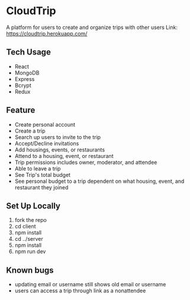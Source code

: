 # CloudTrip
A platform for users to create and organize trips with other users
Link: https://cloudtrip.herokuapp.com/

## Tech Usage
- React
- MongoDB
- Express
- Bcrypt
- Redux

## Feature
- Create personal account
- Create a trip
- Search up users to invite to the trip
- Accept/Decline invitations
- Add housings, events, or restaurants 
- Attend to a housing, event, or restaurant
- Trip permissions includes owner, moderator, and attendee
- Able to leave a trip
- See Trip's total budget
- See personal budget to a trip dependent on what housing, event, and restaurant they joined

## Set Up Locally
1. fork the repo
2. cd client
3. npm install
4. cd ../server
5. npm install
6. npm run dev

## Known bugs
- updating email or username still shows old email or username
- users can access a trip through link as a nonattendee
